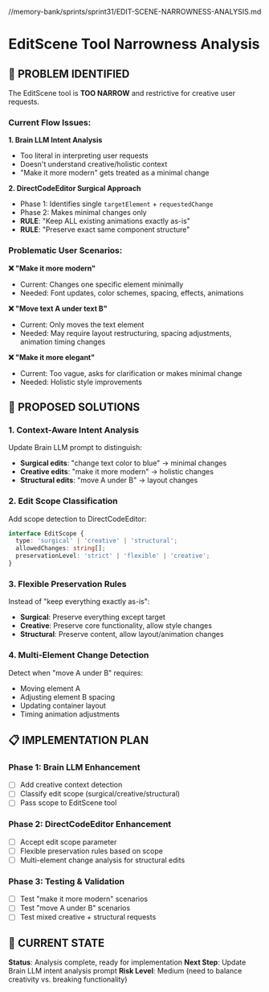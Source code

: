 //memory-bank/sprints/sprint31/EDIT-SCENE-NARROWNESS-ANALYSIS.md
# EditScene Tool Narrowness Analysis

## 🚨 PROBLEM IDENTIFIED

The EditScene tool is **TOO NARROW** and restrictive for creative user requests.

### Current Flow Issues:

**1. Brain LLM Intent Analysis**
- Too literal in interpreting user requests
- Doesn't understand creative/holistic context
- "Make it more modern" gets treated as a minimal change

**2. DirectCodeEditor Surgical Approach**
- Phase 1: Identifies single `targetElement` + `requestedChange`
- Phase 2: Makes minimal changes only
- **RULE**: "Keep ALL existing animations exactly as-is"
- **RULE**: "Preserve exact same component structure"

### Problematic User Scenarios:

**❌ "Make it more modern"**
- Current: Changes one specific element minimally
- Needed: Font updates, color schemes, spacing, effects, animations

**❌ "Move text A under text B"**
- Current: Only moves the text element
- Needed: May require layout restructuring, spacing adjustments, animation timing changes

**❌ "Make it more elegant"**
- Current: Too vague, asks for clarification or makes minimal change
- Needed: Holistic style improvements

## 🎯 PROPOSED SOLUTIONS

### 1. **Context-Aware Intent Analysis**

Update Brain LLM prompt to distinguish:
- **Surgical edits**: "change text color to blue" → minimal changes
- **Creative edits**: "make it more modern" → holistic changes
- **Structural edits**: "move A under B" → layout changes

### 2. **Edit Scope Classification**

Add scope detection to DirectCodeEditor:
```typescript
interface EditScope {
  type: 'surgical' | 'creative' | 'structural';
  allowedChanges: string[];
  preservationLevel: 'strict' | 'flexible' | 'creative';
}
```

### 3. **Flexible Preservation Rules**

Instead of "keep everything exactly as-is":
- **Surgical**: Preserve everything except target
- **Creative**: Preserve core functionality, allow style changes  
- **Structural**: Preserve content, allow layout/animation changes

### 4. **Multi-Element Change Detection**

Detect when "move A under B" requires:
- Moving element A
- Adjusting element B spacing
- Updating container layout
- Timing animation adjustments

## 📋 IMPLEMENTATION PLAN

### Phase 1: Brain LLM Enhancement
- [ ] Add creative context detection
- [ ] Classify edit scope (surgical/creative/structural)
- [ ] Pass scope to EditScene tool

### Phase 2: DirectCodeEditor Enhancement  
- [ ] Accept edit scope parameter
- [ ] Flexible preservation rules based on scope
- [ ] Multi-element change analysis for structural edits

### Phase 3: Testing & Validation
- [ ] Test "make it more modern" scenarios
- [ ] Test "move A under B" scenarios  
- [ ] Test mixed creative + structural requests

## 🔄 CURRENT STATE

**Status**: Analysis complete, ready for implementation
**Next Step**: Update Brain LLM intent analysis prompt
**Risk Level**: Medium (need to balance creativity vs. breaking functionality)
